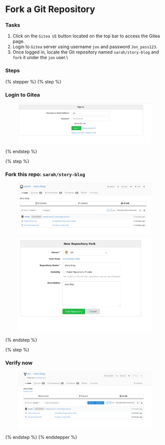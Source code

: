 # Fork a Git Repository

### Tasks

1. Click on the `Gitea UI` button located on the top bar to access the Gitea page.
2. Login to `Gitea` server using username `jon` and password `Jon_pass123`.
3. Once logged in, locate the Git repository named `sarah/story-blog` and `fork` it under the `jon` user.\


### Steps

{% stepper %}
{% step %}
### Login to Gitea

<figure><img src="../.gitbook/assets/image (1) (1) (1) (1) (1) (1) (1) (1).png" alt=""><figcaption></figcaption></figure>
{% endstep %}

{% step %}
### Fork this repo: `sarah/story-blog`

<figure><img src="../.gitbook/assets/image (2) (1) (1) (1) (1) (1) (1) (1).png" alt=""><figcaption></figcaption></figure>

<figure><img src="../.gitbook/assets/image (4) (1) (1).png" alt=""><figcaption></figcaption></figure>
{% endstep %}

{% step %}
### Verify now

<figure><img src="../.gitbook/assets/image (5) (1) (1).png" alt=""><figcaption></figcaption></figure>
{% endstep %}
{% endstepper %}
